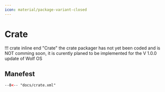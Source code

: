 ```yaml
---
icon: material/package-variant-closed
---
```

# Crate
!!! crate inline end "Crate"
    the crate packager has not yet been coded and is NOT comming soon, it is curently planed to be implemented for the V 1.0.0 update of Wolf OS
## Manefest
```xml title="crate.xml"
--8<-- "docs/crate.xml"
```